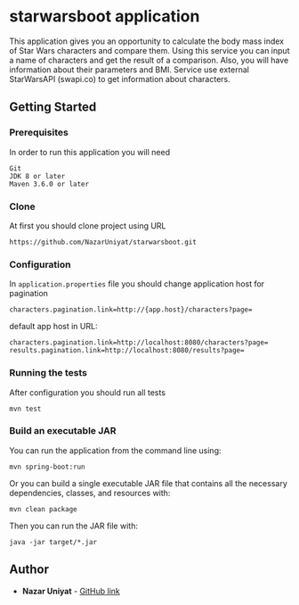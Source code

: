 # starwarsboot application

This application gives you an opportunity to calculate the body mass index of Star Wars characters and compare them. Using this service you can input a name of characters and get the result of a comparison. Also, you will have information about their parameters and BMI. Service use external StarWarsAPI (swapi.co) to get information about characters.
## Getting Started

### Prerequisites

In order to run this application you will need

```
Git
JDK 8 or later
Maven 3.6.0 or later
```

### Clone

At first you should clone project using URL

```
https://github.com/NazarUniyat/starwarsboot.git
```

### Configuration

In `application.properties` file you should change application host for pagination 

```
characters.pagination.link=http://{app.host}/characters?page=
```
default app host in URL:
```
characters.pagination.link=http://localhost:8080/characters?page=
results.pagination.link=http://localhost:8080/results?page=
```

### Running the tests

After configuration you should run all tests
```
mvn test
```

### Build an executable JAR

You can run the application from the command line using:

```
mvn spring-boot:run
```
Or you can build a single executable JAR file that contains all the necessary dependencies, classes, and resources with:
```
mvn clean package
```
Then you can run the JAR file with:
```
java -jar target/*.jar
```

## Author

* **Nazar Uniyat** - [GitHub link](https://github.com/NazarUniyat)

